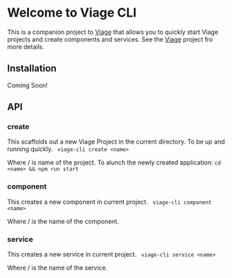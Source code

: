 # Welcome to Viage CLI
This is a companion project to [Viage](https://github.com/schlotg/viage) that allows you to quickly start Viage projects and create components and services. See the [Viage](https://github.com/schlotg/viage) project fro more details.

## Installation
Coming Soon!

## API

### create
This scaffolds out a new Viage Project in the current directory. To be up and running quickly.
``` viage-cli create <name>```

Where /<name/> is name of the project. To alunch the newly created application:
``` cd <name> && npm run start ```

### component
This creates a new component in current project.
``` viage-cli component <name>```

Where /<name/> is the name of the component.

### service
This creates a new service in current project.
``` viage-cli service <name>```

Where /<name/> is the name of the service.
